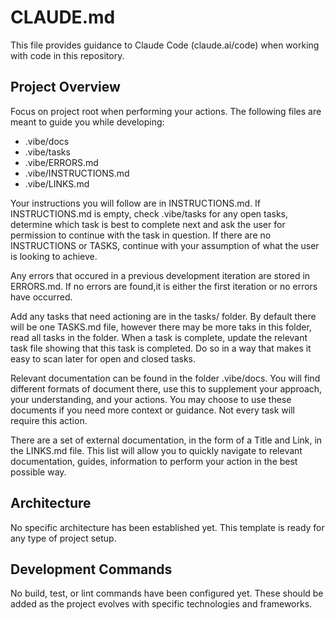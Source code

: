 # CLAUDE.md

This file provides guidance to Claude Code (claude.ai/code) when working with code in this repository.

## Project Overview

Focus on project root when performing your actions. The following files are meant to guide you while developing:
- .vibe/docs
- .vibe/tasks
- .vibe/ERRORS.md
- .vibe/INSTRUCTIONS.md
- .vibe/LINKS.md

Your instructions you will follow are in INSTRUCTIONS.md. If INSTRUCTIONS.md is empty, check .vibe/tasks for any open tasks, determine which task is best to complete next and ask the user for permission to continue with the task in question. If there are no INSTRUCTIONS or TASKS, continue with your assumption of what the user is looking to achieve. 

Any errors that occured in a previous development iteration are stored in ERRORS.md. If no errors are found,it is either the first iteration or no errors have occurred. 

Add any tasks that need actioning are in the tasks/ folder. By default there will be one TASKS.md file, however there may be more taks in this folder, read all tasks in the folder.  When a task is complete, update the relevant task file showing that this task is completed. Do so in a way that makes it easy to scan later for open and closed tasks. 

Relevant documentation can be found in the folder .vibe/docs. You will find different formats of document there, use this to supplement your approach, your understanding, and your actions. You may choose to use these documents if you need more context or guidance. Not every task will require this action. 

There are a set of external documentation, in the form of a Title and Link, in the LINKS.md file. This list will allow you to quickly navigate to relevant documentation, guides, information to perform your action in the best possible way. 

## Architecture

No specific architecture has been established yet. This template is ready for any type of project setup.

## Development Commands

No build, test, or lint commands have been configured yet. These should be added as the project evolves with specific technologies and frameworks.